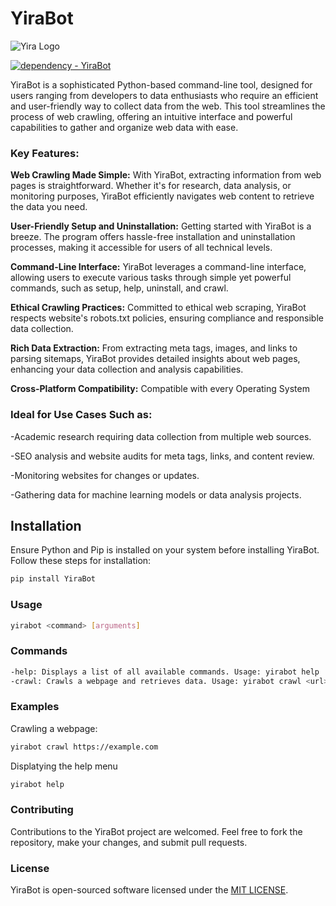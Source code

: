 # YiraBot
![Yira Logo](https://yira.me/static/images/favicon.ico "Yira") 

[![dependency - YiraBot](https://img.shields.io/badge/PyPi-YiraBot-purple?logo=python&logoColor=white)](https://pypi.org/project/YiraBot)

YiraBot is a sophisticated Python-based command-line tool, designed for users ranging from developers to data enthusiasts who require an efficient and user-friendly way to collect data from the web. This tool streamlines the process of web crawling, offering an intuitive interface and powerful capabilities to gather and organize web data with ease.


### Key Features:
**Web Crawling Made Simple:** With YiraBot, extracting information from web pages is straightforward. Whether it's for research, data analysis, or monitoring purposes, YiraBot efficiently navigates web content to retrieve the data you need.

**User-Friendly Setup and Uninstallation:** Getting started with YiraBot is a breeze. The program offers hassle-free installation and uninstallation processes, making it accessible for users of all technical levels.

**Command-Line Interface:** YiraBot leverages a command-line interface, allowing users to execute various tasks through simple yet powerful commands, such as setup, help, uninstall, and crawl.

**Ethical Crawling Practices:** Committed to ethical web scraping, YiraBot respects website's robots.txt policies, ensuring compliance and responsible data collection.

**Rich Data Extraction:** From extracting meta tags, images, and links to parsing sitemaps, YiraBot provides detailed insights about web pages, enhancing your data collection and analysis capabilities.

**Cross-Platform Compatibility:** Compatible with every Operating System
### Ideal for Use Cases Such as:
-Academic research requiring data collection from multiple web sources.

-SEO analysis and website audits for meta tags, links, and content review.

-Monitoring websites for changes or updates.

-Gathering data for machine learning models or data analysis projects.


## Installation

Ensure Python and Pip is installed on your system before installing YiraBot. Follow these steps for installation:
```bash
pip install YiraBot
```
### Usage
```bash
yirabot <command> [arguments]
```
### Commands
```bash
-help: Displays a list of all available commands. Usage: yirabot help
-crawl: Crawls a webpage and retrieves data. Usage: yirabot crawl <url>
```
### Examples
Crawling a webpage:
```bash
yirabot crawl https://example.com
```
Displatying the help menu
```bash
yirabot help
```
### Contributing
Contributions to the YiraBot project are welcomed. Feel free to fork the repository, make your changes, and submit pull requests.
### License
YiraBot is open-sourced software licensed under the [MIT LICENSE](https://github.com/OwenOrcan/YiraBot-Crawler?tab=MIT-1-ov-file).
